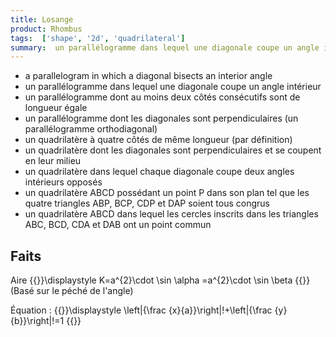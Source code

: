 ```yaml
---
title: Losange
product: Rhombus
tags:  ['shape', '2d', 'quadrilateral']
summary:  un parallélogramme dans lequel une diagonale coupe un angle intérieur
---
```


* a parallelogram in which a diagonal bisects an interior angle
* un parallélogramme dans lequel une diagonale coupe un angle intérieur
* un parallélogramme dont au moins deux côtés consécutifs sont de longueur égale
* un parallélogramme dont les diagonales sont perpendiculaires (un parallélogramme orthodiagonal)
* un quadrilatère à quatre côtés de même longueur (par définition)
* un quadrilatère dont les diagonales sont perpendiculaires et se coupent en leur milieu
* un quadrilatère dans lequel chaque diagonale coupe deux angles intérieurs opposés
* un quadrilatère ABCD possédant un point P dans son plan tel que les quatre triangles ABP, BCP, CDP et DAP soient tous congrus
* un quadrilatère ABCD dans lequel les cercles inscrits dans les triangles ABC, BCD, CDA et DAB ont un point commun

Faits
-----
Aire {{<latex>}}\displaystyle K=a^{2}\cdot \sin \alpha =a^{2}\cdot \sin \beta {{</latex>}} (Basé sur le péché de l'angle)

Équation : {{<latex>}}\displaystyle \left|{\frac {x}{a}}\right|\!+\left|{\frac {y}{b}}\right|\!=1 {{</latex>}}